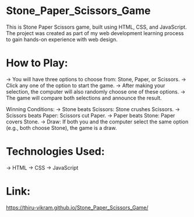 # Stone_Paper_Scissors_Game
This is Stone Paper Scissors game, built using HTML, CSS, and JavaScript. The project was created as part of my web development learning process to gain hands-on experience with web design.

# How to Play:
-> You will have three options to choose from: Stone, Paper, or Scissors.
-> Click any one of the option to start the game.
-> After making your selection, the computer will also randomly choose one of these options.
-> The game will compare both selections and announce the result.

Winning Conditions:
-> Stone beats Scissors: Stone crushes Scissors.
-> Scissors beats Paper: Scissors cut Paper.
-> Paper beats Stone: Paper covers Stone.
-> Draw: If both you and the computer select the same option (e.g., both choose Stone), the game is a draw.

# Technologies Used:
-> HTML
-> CSS
-> JavaScript

# Link:
https://thiru-vikram.github.io/Stone_Paper_Scissors_Game/


